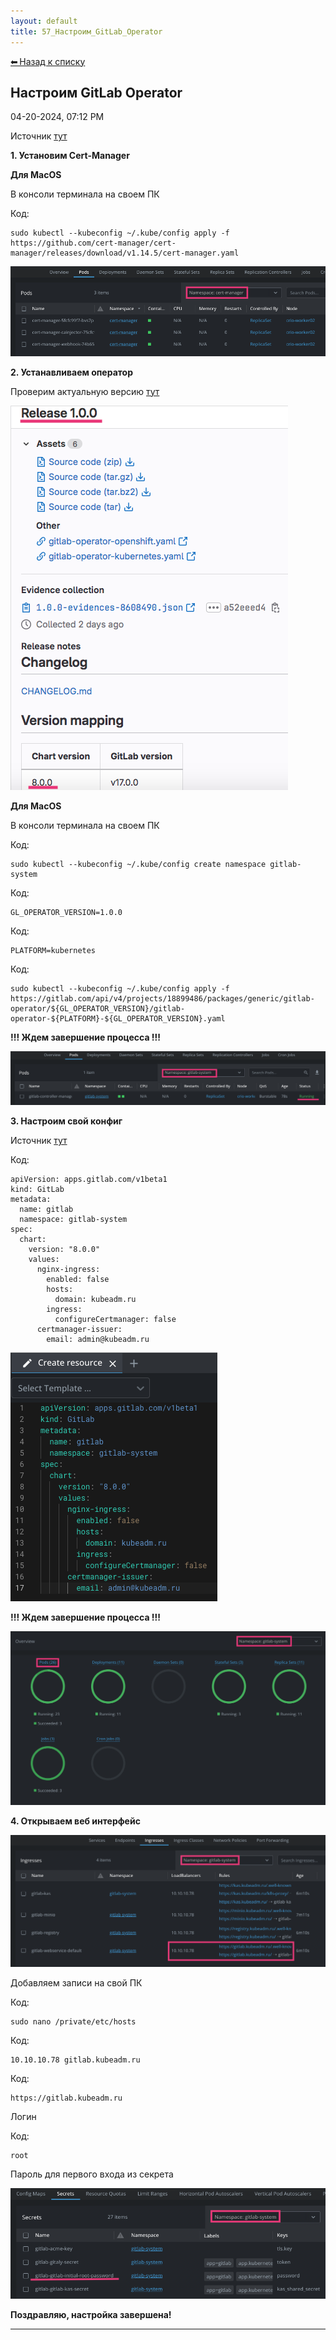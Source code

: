 ```yaml
---
layout: default
title: 57_Настроим_GitLab_Operator
---
```

<a class="back-link" href="index.html">⬅ Назад к списку</a>


##  Настроим GitLab Operator 

04-20-2024, 07:12 PM

Источник [тут](https://docs.gitlab.com/operator/installation.html?tab=Kubernetes)  
  
**1\. Установим Cert-Manager**  
  
**Для MacOS**  
  
В консоли терминала на своем ПК  
  


Код:
    
    
    sudo kubectl --kubeconfig ~/.kube/config apply -f https://github.com/cert-manager/cert-manager/releases/download/v1.14.5/cert-manager.yaml

![Нажмите на изображение для увеличения.  Название:	Снимок экрана 2024-05-19 в 9.27.20.png Просмотров:	0 Размер:	52.1 Кб ID:	3563](images\\img_3563_1716100092.jpg)  
  
**2\. Устанавливаем оператор**  
  
Проверим актуальную версию [тут](https://gitlab.com/gitlab-org/cloud-native/gitlab-operator/-/releases)  
  
  
![Нажмите на изображение для увеличения.  Название:	Снимок экрана 2024-05-19 в 10.15.39.png Просмотров:	0 Размер:	60.0 Кб ID:	3564](images\\img_3564_1716103027.jpg)  
  
**Для MacOS**  
  
В консоли терминала на своем ПК  
  


Код:
    
    
    sudo kubectl --kubeconfig ~/.kube/config create namespace gitlab-system

Код:
    
    
    GL_OPERATOR_VERSION=1.0.0

Код:
    
    
    PLATFORM=kubernetes

Код:
    
    
    sudo kubectl --kubeconfig ~/.kube/config apply -f https://gitlab.com/api/v4/projects/18899486/packages/generic/gitlab-operator/${GL_OPERATOR_VERSION}/gitlab-operator-${PLATFORM}-${GL_OPERATOR_VERSION}.yaml

**!!! Ждем завершение процесса !!!**  
  
![Нажмите на изображение для увеличения.  Название:	Снимок экрана 2024-04-20 в 20.12.39.png Просмотров:	0 Размер:	40.0 Кб ID:	3320](images\\img_3320_1713633249.jpg)  
  
  
**3\. Настроим свой конфиг**  
  
Источник [тут](https://docs.gitlab.com/operator/installation.html)  
  


Код:
    
    
    apiVersion: apps.gitlab.com/v1beta1
    kind: GitLab
    metadata:
      name: gitlab
      namespace: gitlab-system
    spec:
      chart:
        version: "8.0.0"
        values:
          nginx-ingress:
            enabled: false
            hosts:
              domain: kubeadm.ru
            ingress:
              configureCertmanager: false
          certmanager-issuer:
            email: admin@kubeadm.ru

![Нажмите на изображение для увеличения.  Название:	Снимок экрана 2024-05-19 в 10.20.30.png Просмотров:	6 Размер:	35.5 Кб ID:	3565](images\\img_3565_1716103262.jpg)  
  
**!!! Ждем завершение процесса !!!**  
  
![Нажмите на изображение для увеличения.  Название:	Снимок экрана 2024-04-25 в 22.00.58.png Просмотров:	3 Размер:	47.7 Кб ID:	3328](images\\img_3328_1714071778.jpg)  
  
**4\. Открываем веб интерфейс**  
  
![Нажмите на изображение для увеличения.  Название:	Снимок экрана 2024-05-06 в 18.16.16.png Просмотров:	4 Размер:	86.8 Кб ID:	3432](images\\img_3432_1715008634.jpg)  
  
Добавляем записи на свой ПК  
  


Код:
    
    
    sudo nano /private/etc/hosts

Код:
    
    
    10.10.10.78 gitlab.kubeadm.ru

Код:
    
    
    https://gitlab.kubeadm.ru

Логин  
  


Код:
    
    
    root

Пароль для первого входа из секрета  
  
![Нажмите на изображение для увеличения.  Название:	Снимок экрана 2024-05-06 в 17.20.00.png Просмотров:	0 Размер:	57.1 Кб ID:	3429](images\\img_3429_1715005278.jpg)  
  
  
**Поздравляю, настройка завершена!**


---

